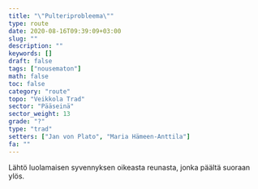 ```yaml
---
title: "\"Pulteriprobleema\""
type: route
date: 2020-08-16T09:39:09+03:00
slug: ""
description: ""
keywords: []
draft: false
tags: ["nousematon"]
math: false
toc: false
category: "route"
topo: "Veikkola Trad"
sector: "Pääseinä"
sector_weight: 13
grade: "?"
type: "trad"
setters: ["Jan von Plato", "Maria Hämeen-Anttila"]
fa: ""
---
```


Lähtö luolamaisen syvennyksen oikeasta reunasta, jonka päältä suoraan ylös.

